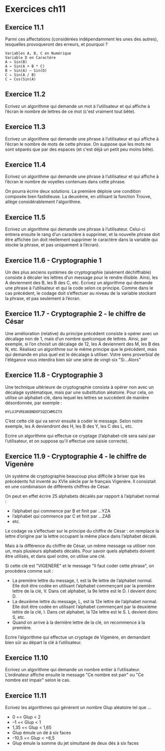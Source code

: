 
# Exercices ch11

## Exercice 11.1

Parmi ces affectations (considérées indépendamment les unes des autres), lesquelles provoqueront des erreurs, et pourquoi ?

    Variables A, B, C en Numérique
    Variable D en Caractère
    A ← Sin(B)
    A ← Sin(A + B * C)
    B ← Sin(A) – Sin(D)
    C ← Sin(A / B)
    C ← Cos(Sin(A)

## Exercice 11.2

Ecrivez un algorithme qui demande un mot à l’utilisateur et qui affiche à l’écran le nombre de lettres de ce mot (c'est vraiment tout bête).

## Exercice 11.3

Ecrivez un algorithme qui demande une phrase à l’utilisateur et qui affiche à l’écran le nombre de mots de cette phrase. On suppose que les mots ne sont séparés que par des espaces (et c'est déjà un petit peu moins bête).

## Exercice 11.4

Ecrivez un algorithme qui demande une phrase à l’utilisateur et qui affiche à l’écran le nombre de voyelles contenues dans cette phrase.

On pourra écrire deux solutions. La première déploie une condition composée bien fastidieuse. La deuxième, en utilisant la fonction Trouve, allège considérablement l'algorithme.

## Exercice 11.5

Ecrivez un algorithme qui demande une phrase à l’utilisateur. Celui-ci entrera ensuite le rang d’un caractère à supprimer, et la nouvelle phrase doit être affichée (on doit réellement supprimer le caractère dans la variable qui stocke la phrase, et pas uniquement à l’écran).

## Exercice 11.6 - Cryptographie 1

Un des plus anciens systèmes de cryptographie (aisément déchiffrable) consiste à décaler les lettres d’un message pour le rendre illisible. Ainsi, les A deviennent des B, les B des C, etc. Ecrivez un algorithme qui demande une phrase à l’utilisateur et qui la code selon ce principe. Comme dans le cas précédent, le codage doit s’effectuer au niveau de la variable stockant la phrase, et pas seulement à l’écran.

## Exercice 11.7 - Cryptographie 2 - le chiffre de César

Une amélioration (relative) du principe précédent consiste à opérer avec un décalage non de 1, mais d’un nombre quelconque de lettres. Ainsi, par exemple, si l’on choisit un décalage de 12, les A deviennent des M, les B des N, etc.
Réalisez un algorithme sur le même principe que le précédent, mais qui demande en plus quel est le décalage à utiliser. Votre sens proverbial de l'élégance vous interdira bien sûr une série de vingt-six "Si...Alors"

## Exercice 11.8 - Cryptographie 3

Une technique ultérieure de cryptographie consista à opérer non avec un décalage systématique, mais par une substitution aléatoire. Pour cela, on utilise un alphabet-clé, dans lequel les lettres se succèdent de manière désordonnée, par exemple :

    HYLUJPVREAKBNDOFSQZCWMGITX

C’est cette clé qui va servir ensuite à coder le message. Selon notre exemple, les A deviendront des H, les B des Y, les C des L, etc.

Ecrire un algorithme qui effectue ce cryptage (l’alphabet-clé sera saisi par l’utilisateur, et on suppose qu'il effectue une saisie correcte).


## Exercice 11.9 - Cryptographie 4 - le chiffre de Vigenère

Un système de cryptographie beaucoup plus difficile à briser que les précédents fut inventé au XVIe siècle par le français Vigenère. Il consistait en une combinaison de différents chiffres de César.

On peut en effet écrire 25 alphabets décalés par rapport à l’alphabet normal :
- l’alphabet qui commence par B et finit par …YZA
- l’alphabet qui commence par C et finit par …ZAB
- etc.
  
Le codage va s’effectuer sur le principe du chiffre de César : on remplace la lettre d’origine par la lettre occupant la même place dans l’alphabet décalé.

Mais à la différence du chiffre de César, un même message va utiliser non un, mais plusieurs alphabets décalés. Pour savoir quels alphabets doivent être utilisés, et dans quel ordre, on utilise une clé.

Si cette clé est "VIGENERE" et le message "Il faut coder cette phrase", on procèdera comme suit :

- La première lettre du message, I, est la 9e lettre de l’alphabet normal. Elle doit être codée en utilisant l’alphabet commençant par la première lettre de la clé, V. Dans cet alphabet, la 9e lettre est le D. I devient donc D.
- La deuxième lettre du message, L, est la 12e lettre de l’alphabet normal. Elle doit être codée en utilisant l’alphabet commençant par la deuxième lettre de la clé, I. Dans cet alphabet, la 12e lettre est le S. L devient donc S, etc.
- Quand on arrive à la dernière lettre de la clé, on recommence à la première.
  
Ecrire l’algorithme qui effectue un cryptage de Vigenère, en demandant bien sûr au départ la clé à l’utilisateur.

## Exercice 11.10

Ecrivez un algorithme qui demande un nombre entier à l’utilisateur. L’ordinateur affiche ensuite le message "Ce nombre est pair" ou "Ce nombre est impair" selon le cas.

## Exercice 11.11

Ecrivez les algorithmes qui génèrent un nombre Glup aléatoire tel que …
- 0 =< Glup < 2
- –1 =< Glup < 1
- 1,35 =< Glup < 1,65
- Glup émule un dé à six faces
- –10,5 =< Glup < +6,5
- Glup émule la somme du jet simultané de deux dés à six faces
